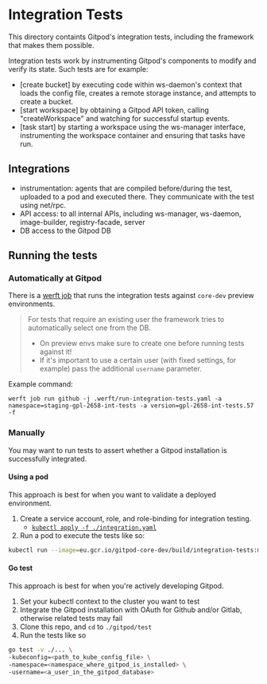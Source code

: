 # Integration Tests

This directory containts Gitpod's integration tests, including the framework that makes them possible.

Integration tests work by instrumenting Gitpod's components to modify and verify its state.
Such tests are for example:
  - [create bucket] by executing code within ws-daemon's context that loads the config file,
    creates a remote storage instance, and attempts to create a bucket.
  - [start workspace] by obtaining a Gitpod API token, calling "createWorkspace" and watching
    for successful startup events.
  - [task start] by starting a workspace using the ws-manager interface, instrumenting the
    workspace container and ensuring that tasks have run.

## Integrations
- instrumentation: agents that are compiled before/during the test, uploaded to a pod and executed there.
                   They communicate with the test using net/rpc.
- API access: to all internal APIs, including ws-manager, ws-daemon, image-builder, registry-facade, server
- DB access to the Gitpod DB

## Running the tests

### Automatically at Gitpod

There is a [werft job](../.werft/run-integration-tests.yaml) that runs the integration tests against `core-dev` preview environments.

 > For tests that require an existing user the framework tries to automatically select one from the DB.
 > - On preview envs make sure to create one before running tests against it!
 > - If it's important to use a certain user (with fixed settings, for example) pass the additional `username` parameter.

Example command:
```
werft job run github -j .werft/run-integration-tests.yaml -a namespace=staging-gpl-2658-int-tests -a version=gpl-2658-int-tests.57 -f
```

### Manually

You may want to run tests to assert whether a Gitpod installation is successfully integrated.

#### Using a pod

This approach is best for when you want to validate a deployed environment.

1. Create a service account, role, and role-binding for integration testing.
   * [`kubectl apply -f ./integration.yaml`](./integration.yaml)
2. Run a pod to execute the tests like so:

  ```bash
  kubectl run --image=eu.gcr.io/gitpod-core-dev/build/integration-tests:main.1826 -it integ-tests --serviceaccount=integration-svc -- /bin/sh
  ```

#### Go test

This approach is best for when you're actively developing Gitpod.

1. Set your kubectl context to the cluster you want to test
2. Integrate the Gitpod installation with OAuth for Github and/or Gitlab, otherwise related tests may fail
3. Clone this repo, and `cd` to `./gitpod/test`
4. Run the tests like so
  ```bash
  go test -v ./... \
  -kubeconfig=<path_to_kube_config_file> \
  -namespace=<namespace_where_gitpod_is_installed> \
  -username=<a_user_in_the_gitpod_database>
  ```
